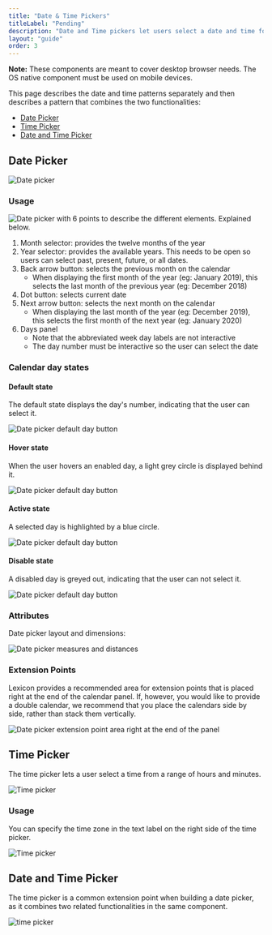 ```yaml
---
title: "Date & Time Pickers"
titleLabel: "Pending"
description: "Date and Time pickers let users select a date and time for a form."
layout: "guide"
order: 3
---
```

**Note:** These components are meant to cover desktop browser needs. The OS native component must be used on mobile devices.

This page describes the date and time patterns separately and then describes a 
pattern that combines the two functionalities:

* [Date Picker](#date-picker)
* [Time Picker](#time-picker)
* [Date and Time Picker](#date-and-time-picker)

## Date Picker

![Date picker](../../../images/Picker-date.jpg)


### Usage

![Date picker with 6 points to describe the different elements. Explained below.](../../../images/Picker-date-desc.jpg)

1. Month selector: provides the twelve months of the year
2. Year selector: provides the available years. This needs to be open so users can select past, present, future, or all dates.
3. Back arrow button: selects the previous month on the calendar
    * When displaying the first month of the year (eg: January 2019), this selects the last month of the previous year (eg: December 2018)
4. Dot button: selects current date
5. Next arrow button: selects the next month on the calendar
    * When displaying the last month of the year (eg: December 2019), this selects the first month of the next year (eg: January 2020) 
6. Days panel
    * Note that the abbreviated week day labels are not interactive 
    * The day number must be interactive so the user can select the date


### Calendar day states

#### Default state

The default state displays the day's number, indicating that the user can select it.

![Date picker default day button](../../../images/Picker-date-day-default.jpg)

#### Hover state

When the user hovers an enabled day, a light grey circle is displayed behind it.

![Date picker default day button](../../../images/Picker-date-day-hover.jpg)

#### Active state

A selected day is highlighted by a blue circle.

![Date picker default day button](../../../images/Picker-date-day-active.jpg)

#### Disable state

A disabled day is greyed out, indicating that the user can not select it.

![Date picker default day button](../../../images/Picker-date-day-disabled.jpg)

### Attributes

Date picker layout and dimensions:

![Date picker measures and distances](../../../images/Picker-date-measures.jpg)

### Extension Points

Lexicon provides a recommended area for extension points that is placed right at the end of the calendar panel. If, however, you would like to provide a double calendar, we recommend that you place the calendars side by side, rather than stack them vertically.

![Date picker extension point area right at the end of the panel](../../../images/Picker-date-extension.jpg)

## Time Picker

The time picker lets a user select a time from a range of hours and minutes.

![Time picker](../../../images/Picker-time.jpg)

### Usage

You can specify the time zone in the text label on the right side of the time picker.

![Time picker](../../../images/Picker-time-zone.jpg)


## Date and Time Picker

The time picker is a common extension point when building a date picker, as it combines two related functionalities in the same component.

![time picker](../../../images/Picker-date-time.jpg)
